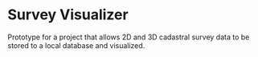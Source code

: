 # Survey Visualizer
 Prototype for a project that allows 2D and 3D cadastral survey data to be stored to a local database and visualized.
